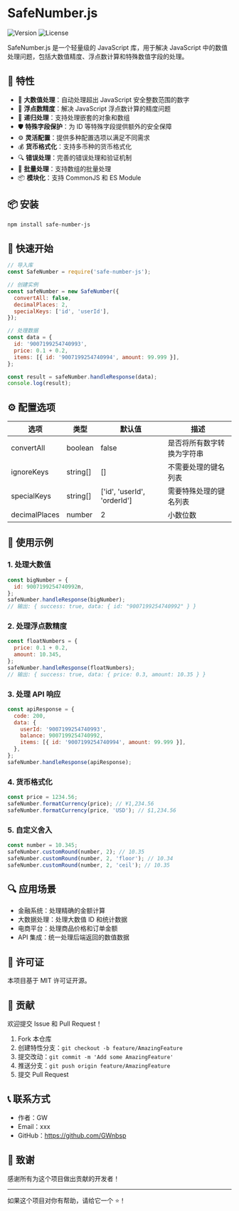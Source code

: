 # SafeNumber.js

![Version](https://img.shields.io/badge/version-1.0.0-blue.svg)
![License](https://img.shields.io/badge/license-MIT-green.svg)

SafeNumber.js 是一个轻量级的 JavaScript 库，用于解决 JavaScript 中的数值处理问题，包括大数值精度、浮点数计算和特殊数值字段的处理。

## 🌟 特性

- 🔢 **大数值处理**：自动处理超出 JavaScript 安全整数范围的数字
- 🎯 **浮点数精度**：解决 JavaScript 浮点数计算的精度问题
- 🔄 **递归处理**：支持处理嵌套的对象和数组
- 🛡️ **特殊字段保护**：为 ID 等特殊字段提供额外的安全保障
- ⚙️ **灵活配置**：提供多种配置选项以满足不同需求
- 💰 **货币格式化**：支持多币种的货币格式化
- 🔍 **错误处理**：完善的错误处理和验证机制
- 🚀 **批量处理**：支持数组的批量处理
- 📦 **模块化**：支持 CommonJS 和 ES Module

## 📦 安装

```bash
npm install safe-number-js
```

## 🚀 快速开始

```javascript
// 导入库
const SafeNumber = require('safe-number-js');

// 创建实例
const safeNumber = new SafeNumber({
  convertAll: false,
  decimalPlaces: 2,
  specialKeys: ['id', 'userId'],
});

// 处理数据
const data = {
  id: '9007199254740993',
  price: 0.1 + 0.2,
  items: [{ id: '9007199254740994', amount: 99.999 }],
};

const result = safeNumber.handleResponse(data);
console.log(result);
```

## ⚙️ 配置选项

| 选项          | 类型     | 默认值                      | 描述                       |
| ------------- | -------- | --------------------------- | -------------------------- |
| convertAll    | boolean  | false                       | 是否将所有数字转换为字符串 |
| ignoreKeys    | string[] | []                          | 不需要处理的键名列表       |
| specialKeys   | string[] | ['id', 'userId', 'orderId'] | 需要特殊处理的键名列表     |
| decimalPlaces | number   | 2                           | 小数位数                   |

## 🌰 使用示例

### 1. 处理大数值

```javascript
const bigNumber = {
  id: 9007199254740992n,
};
safeNumber.handleResponse(bigNumber);
// 输出: { success: true, data: { id: "9007199254740992" } }
```

### 2. 处理浮点数精度

```javascript
const floatNumbers = {
  price: 0.1 + 0.2,
  amount: 10.345,
};
safeNumber.handleResponse(floatNumbers);
// 输出: { success: true, data: { price: 0.3, amount: 10.35 } }
```

### 3. 处理 API 响应

```javascript
const apiResponse = {
  code: 200,
  data: {
    userId: '9007199254740993',
    balance: 9007199254740992,
    items: [{ id: '9007199254740994', amount: 99.999 }],
  },
};
safeNumber.handleResponse(apiResponse);
```

### 4. 货币格式化

```javascript
const price = 1234.56;
safeNumber.formatCurrency(price); // ¥1,234.56
safeNumber.formatCurrency(price, 'USD'); // $1,234.56
```

### 5. 自定义舍入

```javascript
const number = 10.345;
safeNumber.customRound(number, 2); // 10.35
safeNumber.customRound(number, 2, 'floor'); // 10.34
safeNumber.customRound(number, 2, 'ceil'); // 10.35
```

## 🔍 应用场景

- 金融系统：处理精确的金额计算
- 大数据处理：处理大数值 ID 和统计数据
- 电商平台：处理商品价格和订单金额
- API 集成：统一处理后端返回的数值数据

## 📝 许可证

本项目基于 MIT 许可证开源。

## 🤝 贡献

欢迎提交 Issue 和 Pull Request！

1. Fork 本仓库
2. 创建特性分支：`git checkout -b feature/AmazingFeature`
3. 提交改动：`git commit -m 'Add some AmazingFeature'`
4. 推送分支：`git push origin feature/AmazingFeature`
5. 提交 Pull Request

## 📞 联系方式

- 作者：GW
- Email：xxx
- GitHub：https://github.com/GWnbsp

## 🙏 致谢

感谢所有为这个项目做出贡献的开发者！

---

如果这个项目对你有帮助，请给它一个 ⭐️！

